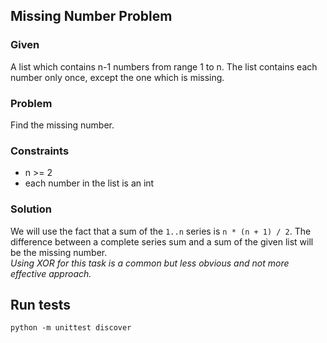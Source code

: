 ## Missing Number Problem

### Given
A list which contains n-1 numbers from range 1 to n.
The list contains each number only once, except the one which is missing.<br>

### Problem
Find the missing number.

### Constraints
* n >= 2
* each number in the list is an int

### Solution
We will use the fact that a sum of the `1..n` series is `n * (n + 1) / 2`.
The difference between a complete series sum and a sum of the given list will be the missing number.<br>
_Using XOR for this task is a common but less obvious and not more effective approach._

## Run tests
`python -m unittest discover`